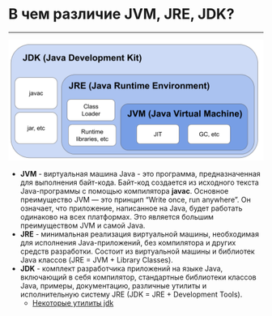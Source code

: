 # В чем различие JVM, JRE, JDK?
---

![image info](./images/java.png)

- **JVM** - виртуальная машина Java - это программа, предназначенная для выполнения байт-кода. Байт-код создается из исходного текста Java-программы с помощью компилятора **javac**. Основное преимущество JVM — это принцип “Write once, run anywhere”. Он означает, что приложение, написанное на Java, будет работать одинаково на всех платформах. Это является большим преимуществом JVM и самой Java.
- **JRE** - минимальная реализация виртуальной машины, необходимая для исполнения Java-приложений, без компилятора и других средств разработки. Состоит из виртуальной машины и библиотек Java классов (JRE = JVM + Library Classes). 
- **JDK** - комплект разработчика приложений на языке Java, включающий в себя компилятор, стандартные библиотеки классов Java, примеры, документацию, различные утилиты и исполнительную систему JRE (JDK = JRE + Development Tools).
  - [Некоторые утилиты jdk](jdk-tools.md)